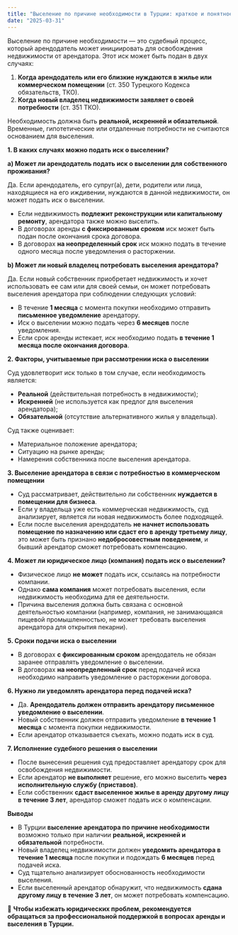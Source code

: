 ```yaml
---
title: "Выселение по причине необходимости в Турции: краткое и понятное руководство для граждан России"
date: "2025-03-31"
---
```


Выселение по причине необходимости — это судебный процесс, который арендодатель может инициировать для освобождения недвижимости от арендатора. Этот иск может быть подан в двух случаях:

1.  **Когда арендодатель или его близкие нуждаются в жилье или коммерческом помещении** (ст. 350 Турецкого Кодекса обязательств, ТКО).
2.  **Когда новый владелец недвижимости заявляет о своей потребности** (ст. 351 ТКО).

Необходимость должна быть **реальной, искренней и обязательной**. Временные, гипотетические или отдаленные потребности не считаются основанием для выселения.

**1\. В каких случаях можно подать иск о выселении?**

**a) Может ли арендодатель подать иск о выселении для собственного проживания?**

Да. Если арендодатель, его супруг(а), дети, родители или лица, находящиеся на его иждивении, нуждаются в данной недвижимости, он может подать иск о выселении.

*   Если недвижимость **подлежит реконструкции или капитальному ремонту**, арендатора также можно выселить.
*   В договорах аренды **с фиксированным сроком** иск может быть подан после окончания срока договора.
*   В договорах **на неопределенный срок** иск можно подать в течение одного месяца после уведомления о расторжении.

**b) Может ли новый владелец потребовать выселения арендатора?**

Да. Если новый собственник приобретает недвижимость и хочет использовать ее сам или для своей семьи, он может потребовать выселения арендатора при соблюдении следующих условий:

*   В течение **1 месяца** с момента покупки необходимо отправить **письменное уведомление** арендатору.
*   Иск о выселении можно подать через **6 месяцев** после уведомления.
*   Если срок аренды истекает, иск необходимо подать **в течение 1 месяца после окончания договора**.

**2\. Факторы, учитываемые при рассмотрении иска о выселении**

Суд удовлетворит иск только в том случае, если необходимость является:

*   **Реальной** (действительная потребность в недвижимости);
*   **Искренней** (не используется как предлог для выселения арендатора);
*   **Обязательной** (отсутствие альтернативного жилья у владельца).

Суд также оценивает:

*   Материальное положение арендатора;
*   Ситуацию на рынке аренды;
*   Намерения собственника после выселения арендатора.

**3\. Выселение арендатора в связи с потребностью в коммерческом помещении**

*   Суд рассматривает, действительно ли собственник **нуждается в помещении для бизнеса**.
*   Если у владельца уже есть коммерческая недвижимость, суд анализирует, является ли новая недвижимость более подходящей.
*   Если после выселения арендодатель **не начнет использовать помещение по назначению или сдаст его в аренду третьему лицу**, это может быть признано **недобросовестным поведением**, и бывший арендатор сможет потребовать компенсацию.

**4\. Может ли юридическое лицо (компания) подать иск о выселении?**

*   Физическое лицо **не может** подать иск, ссылаясь на потребности компании.
*   Однако **сама компания** может потребовать выселения, если недвижимость необходима для ее деятельности.
*   Причина выселения должна быть связана с основной деятельностью компании (например, компания, не занимающаяся пищевой промышленностью, не может требовать выселения арендатора для открытия пекарни).

**5\. Сроки подачи иска о выселении**

*   В договорах **с фиксированным сроком** арендодатель не обязан заранее отправлять уведомление о выселении.
*   В договорах **на неопределенный срок** перед подачей иска необходимо направить уведомление о расторжении договора.

**6\. Нужно ли уведомлять арендатора перед подачей иска?**

*   Да. **Арендодатель должен отправить арендатору письменное уведомление о выселении**.
*   Новый собственник должен отправить уведомление **в течение 1 месяца** с момента покупки недвижимости.
*   Если арендатор отказывается съехать, можно подать иск в суд.

**7\. Исполнение судебного решения о выселении**

*   После вынесения решения суд предоставляет арендатору срок для освобождения недвижимости.
*   Если арендатор **не выполняет** решение, его можно выселить **через исполнительную службу (приставов)**.
*   Если собственник **сдаст выселенное жилье в аренду другому лицу в течение 3 лет**, арендатор сможет подать иск о компенсации.

**Выводы**

*   В Турции **выселение арендатора по причине необходимости** возможно только при наличии **реальной, искренней и обязательной** потребности.
*   Новый владелец недвижимости должен **уведомить арендатора в течение 1 месяца** после покупки и подождать **6 месяцев** перед подачей иска.
*   Суд тщательно анализирует обоснованность необходимости выселения.
*   Если выселенный арендатор обнаружит, что недвижимость **сдана другому лицу в течение 3 лет**, он может потребовать компенсацию.

📌 **Чтобы избежать юридических проблем, рекомендуется обращаться за профессиональной поддержкой в вопросах аренды и выселения в Турции.**